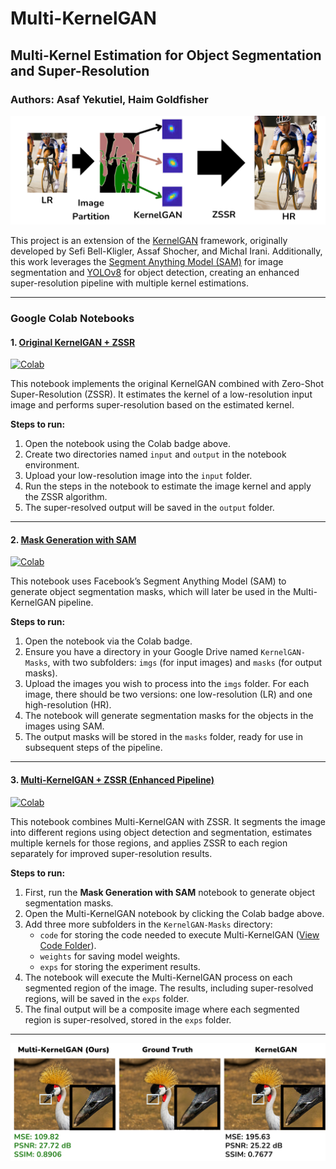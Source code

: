 

# **Multi-KernelGAN**
## Multi-Kernel Estimation for Object Segmentation and Super-Resolution

### Authors: Asaf Yekutiel, Haim Goldfisher

<img src="Images/template.png" alt="Multi-KernelGAN Model Pipeline">

This project is an extension of the [KernelGAN](https://github.com/sefibk/KernelGAN) framework, originally developed by Sefi Bell-Kligler, Assaf Shocher, and Michal Irani. Additionally, this work leverages the [Segment Anything Model (SAM)](https://github.com/facebookresearch/segment-anything) for image segmentation and [YOLOv8](https://github.com/ultralytics/ultralytics) for object detection, creating an enhanced super-resolution pipeline with multiple kernel estimations.

---

### Google Colab Notebooks

#### 1. **[Original KernelGAN + ZSSR](https://colab.research.google.com/github/kuty007/Multi-Kernel-GAN/blob/main/Colab%20Notebooks/KernelGAN.ipynb)**  
[![Colab](https://colab.research.google.com/assets/colab-badge.svg)](https://colab.research.google.com/github/kuty007/Multi-Kernel-GAN/blob/main/Colab%20Notebooks/KernelGAN.ipynb)

This notebook implements the original KernelGAN combined with Zero-Shot Super-Resolution (ZSSR). It estimates the kernel of a low-resolution input image and performs super-resolution based on the estimated kernel.

**Steps to run:**
1. Open the notebook using the Colab badge above.
2. Create two directories named `input` and `output` in the notebook environment.
3. Upload your low-resolution image into the `input` folder.
4. Run the steps in the notebook to estimate the image kernel and apply the ZSSR algorithm.
5. The super-resolved output will be saved in the `output` folder.

---

#### 2. **[Mask Generation with SAM](https://colab.research.google.com/github/kuty007/Multi-Kernel-GAN/blob/main/Colab%20Notebooks/Mask_Generator.ipynb)**  
[![Colab](https://colab.research.google.com/assets/colab-badge.svg)](https://colab.research.google.com/github/kuty007/Multi-Kernel-GAN/blob/main/Colab%20Notebooks/Mask_Generator.ipynb)

This notebook uses Facebook’s Segment Anything Model (SAM) to generate object segmentation masks, which will later be used in the Multi-KernelGAN pipeline.

**Steps to run:**
1. Open the notebook via the Colab badge.
2. Ensure you have a directory in your Google Drive named `KernelGAN-Masks`, with two subfolders: `imgs` (for input images) and `masks` (for output masks).
3. Upload the images you wish to process into the `imgs` folder. For each image, there should be two versions: one low-resolution (LR) and one high-resolution (HR).
4. The notebook will generate segmentation masks for the objects in the images using SAM.
5. The output masks will be stored in the `masks` folder, ready for use in subsequent steps of the pipeline.

---

#### 3. **[Multi-KernelGAN + ZSSR (Enhanced Pipeline)](https://colab.research.google.com/github/kuty007/Multi-Kernel-GAN/blob/main/Colab%20Notebooks/Run_MultiKernelGAN%2BZSSR.ipynb)**  
[![Colab](https://colab.research.google.com/assets/colab-badge.svg)](https://colab.research.google.com/github/kuty007/Multi-Kernel-GAN/blob/main/Colab%20Notebooks/Run_MultiKernelGAN%2BZSSR.ipynb)

This notebook combines Multi-KernelGAN with ZSSR. It segments the image into different regions using object detection and segmentation, estimates multiple kernels for those regions, and applies ZSSR to each region separately for improved super-resolution results.

**Steps to run:**
1. First, run the **Mask Generation with SAM** notebook to generate object segmentation masks.
2. Open the Multi-KernelGAN notebook by clicking the Colab badge above.
3. Add three more subfolders in the `KernelGAN-Masks` directory:
   - `code` for storing the code needed to execute Multi-KernelGAN ([View Code Folder](https://github.com/kuty007/Multi-Kernel-GAN/tree/main/MultiKernelGAN)).
   - `weights` for saving model weights.
   - `exps` for storing the experiment results.
4. The notebook will execute the Multi-KernelGAN process on each segmented region of the image. The results, including super-resolved regions, will be saved in the `exps` folder.
5. The final output will be a composite image where each segmented region is super-resolved, stored in the `exps` folder.

---

<img src="Images/good_example.png" alt="Multi-KernelGAN Model Performance">

